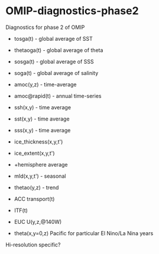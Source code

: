 # OMIP-diagnostics-phase2
Diagnostics for phase 2 of OMIP

- tosga(t) - global average of SST
- thetaoga(t) - global average of theta
- sosga(t) - global average of SSS
- soga(t) - global average of salinity
- amoc(y,z) - time-average
- amoc@rapid(t) - annual time-series
- ssh(x,y) - time average
- sst(x,y) - time average
- sss(x,y) - time average
- ice_thickness(x,y,t')
- ice_extent(x,y,t')
- +hemisphere average

- mld(x,y,t') - seasonal
- thetao(y,z) - trend
- ACC transport(t)
- ITF(t)
- EUC U(y,z,@140W)
- theta(x,y=0,z) Pacific  for particular El Nino/La Nina years


Hi-resolution specific?
